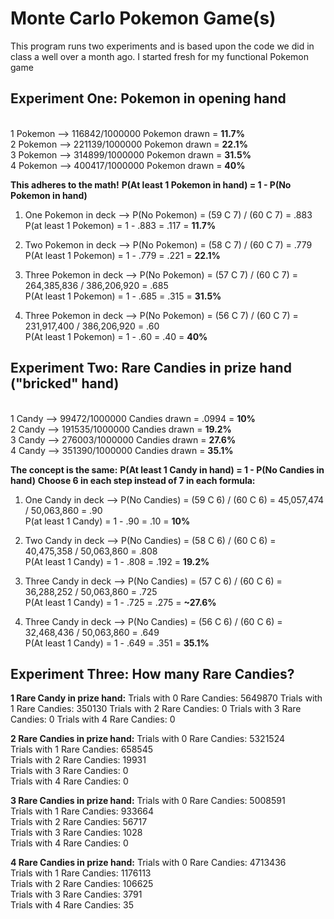 # Monte Carlo Pokemon Game(s)

This program runs two experiments and is based upon the code we did in class a well over a month ago.
I started fresh for my functional Pokemon game


## Experiment One: Pokemon in opening hand
<br>1 Pokemon --> 116842/1000000 Pokemon drawn = **11.7%**
<br>2 Pokemon --> 221139/1000000 Pokemon drawn = **22.1%**
<br>3 Pokemon --> 314899/1000000 Pokemon drawn = **31.5%**
<br>4 Pokemon --> 400417/1000000 Pokemon drawn = **40%**

**This adheres to the math!**
**P(At least 1 Pokemon in hand) = 1 - P(No Pokemon in hand)**

1. One Pokemon in deck --> P(No Pokemon) = (59 C 7) / (60 C 7) = .883
   <br>P(at least 1 Pokemon) = 1 - .883 = .117 = **11.7%**

3. Two Pokemon in deck --> P(No Pokemon) = (58 C 7) / (60 C 7) = .779
   <br>P(At least 1 Pokemon) = 1 - .779 = .221 = **22.1%**

5. Three Pokemon in deck --> P(No Pokemon) = (57 C 7) / (60 C 7) = 264,385,836 / 386,206,920 = .685
   <br>P(At least 1 Pokemon) = 1 - .685 = .315 = **31.5%**

6. Three Pokemon in deck --> P(No Pokemon) = (56 C 7) / (60 C 7) = 231,917,400 / 386,206,920 = .60
   <br>P(At least 1 Pokemon) = 1 - .60 = .40 = **40%**



## Experiment Two: Rare Candies in prize hand ("bricked" hand)

<br>1 Candy --> 99472/1000000 Candies drawn = .0994 = **10%**
<br>2 Candy --> 191535/1000000 Candies drawn = **19.2%**
<br>3 Candy --> 276003/1000000 Candies drawn = **27.6%**
<br>4 Candy --> 351390/1000000 Candies drawn = **35.1%**

**The concept is the same:**
**P(At least 1 Candy in hand) = 1 - P(No Candies in hand)**
**Choose 6 in each step instead of 7 in each formula:**

1. One Candy in deck --> P(No Candies) = (59 C 6) / (60 C 6) = 45,057,474 / 50,063,860 = .90
   <br>P(at least 1 Candy) = 1 - .90 = .10 = **10%**

2. Two Candy in deck --> P(No Candies) = (58 C 6) / (60 C 6) = 40,475,358 / 50,063,860 = .808
   <br>P(At least 1 Candy) = 1 - .808 = .192 = **19.2%**

3. Three Candy in deck --> P(No Candies) = (57 C 6) / (60 C 6) = 36,288,252 / 50,063,860 = .725
   <br>P(At least 1 Candy) = 1 - .725 = .275 = **~27.6%**

4. Three Candy in deck --> P(No Candies) = (56 C 6) / (60 C 6) = 32,468,436 / 50,063,860 = .649
   <br>P(At least 1 Candy) = 1 - .649 = .351 = **35.1%**

## Experiment Three: How many Rare Candies?

**1 Rare Candy in prize hand:**
Trials with 0 Rare Candies: 5649870
Trials with 1 Rare Candies: 350130
Trials with 2 Rare Candies: 0
Trials with 3 Rare Candies: 0
Trials with 4 Rare Candies: 0

**2 Rare Candies in prize hand:**
Trials with 0 Rare Candies: 5321524
<br>Trials with 1 Rare Candies: 658545
<br>Trials with 2 Rare Candies: 19931
<br>Trials with 3 Rare Candies: 0
<br>Trials with 4 Rare Candies: 0

**3 Rare Candies in prize hand:**
Trials with 0 Rare Candies: 5008591
<br>Trials with 1 Rare Candies: 933664
<br>Trials with 2 Rare Candies: 56717
<br>Trials with 3 Rare Candies: 1028
<br>Trials with 4 Rare Candies: 0

**4 Rare Candies in prize hand:**
Trials with 0 Rare Candies: 4713436
<br>Trials with 1 Rare Candies: 1176113
<br>Trials with 2 Rare Candies: 106625
<br>Trials with 3 Rare Candies: 3791
<br>Trials with 4 Rare Candies: 35

